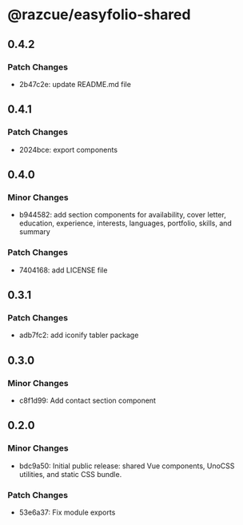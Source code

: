 # @razcue/easyfolio-shared

## 0.4.2

### Patch Changes

- 2b47c2e: update README.md file

## 0.4.1

### Patch Changes

- 2024bce: export components

## 0.4.0

### Minor Changes

- b944582: add section components for availability, cover letter, education, experience, interests, languages, portfolio, skills, and summary

### Patch Changes

- 7404168: add LICENSE file

## 0.3.1

### Patch Changes

- adb7fc2: add iconify tabler package

## 0.3.0

### Minor Changes

- c8f1d99: Add contact section component

## 0.2.0

### Minor Changes

- bdc9a50: Initial public release: shared Vue components, UnoCSS utilities, and static CSS bundle.

### Patch Changes

- 53e6a37: Fix module exports
